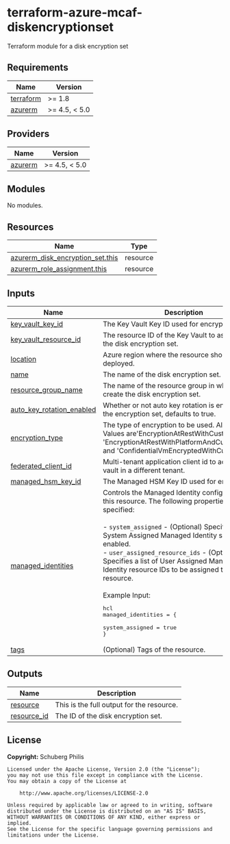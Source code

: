 # terraform-azure-mcaf-diskencryptionset
Terraform module for a disk encryption set

<!-- BEGIN_TF_DOCS -->
## Requirements

| Name | Version |
|------|---------|
| <a name="requirement_terraform"></a> [terraform](#requirement\_terraform) | >= 1.8 |
| <a name="requirement_azurerm"></a> [azurerm](#requirement\_azurerm) | >= 4.5, < 5.0 |

## Providers

| Name | Version |
|------|---------|
| <a name="provider_azurerm"></a> [azurerm](#provider\_azurerm) | >= 4.5, < 5.0 |

## Modules

No modules.

## Resources

| Name | Type |
|------|------|
| [azurerm_disk_encryption_set.this](https://registry.terraform.io/providers/hashicorp/azurerm/latest/docs/resources/disk_encryption_set) | resource |
| [azurerm_role_assignment.this](https://registry.terraform.io/providers/hashicorp/azurerm/latest/docs/resources/role_assignment) | resource |

## Inputs

| Name | Description | Type | Default | Required |
|------|-------------|------|---------|:--------:|
| <a name="input_key_vault_key_id"></a> [key\_vault\_key\_id](#input\_key\_vault\_key\_id) | The Key Vault Key ID used for encryption. | `string` | n/a | yes |
| <a name="input_key_vault_resource_id"></a> [key\_vault\_resource\_id](#input\_key\_vault\_resource\_id) | The resource ID of the Key Vault to associate with the disk encryption set. | `string` | n/a | yes |
| <a name="input_location"></a> [location](#input\_location) | Azure region where the resource should be deployed. | `string` | n/a | yes |
| <a name="input_name"></a> [name](#input\_name) | The name of the disk encryption set. | `string` | n/a | yes |
| <a name="input_resource_group_name"></a> [resource\_group\_name](#input\_resource\_group\_name) | The name of the resource group in which to create the disk encryption set. | `string` | n/a | yes |
| <a name="input_auto_key_rotation_enabled"></a> [auto\_key\_rotation\_enabled](#input\_auto\_key\_rotation\_enabled) | Whether or not auto key rotation is enabled for the encryption set, defaults to true. | `bool` | `true` | no |
| <a name="input_encryption_type"></a> [encryption\_type](#input\_encryption\_type) | The type of encryption to be used. Allowed Values are'EncryptionAtRestWithCustomerKey', 'EncryptionAtRestWithPlatformAndCustomerKeys' and 'ConfidentialVmEncryptedWithCustomerKey'. | `string` | `"EncryptionAtRestWithCustomerKey"` | no |
| <a name="input_federated_client_id"></a> [federated\_client\_id](#input\_federated\_client\_id) | Multi-tenant application client id to access key vault in a different tenant. | `string` | `null` | no |
| <a name="input_managed_hsm_key_id"></a> [managed\_hsm\_key\_id](#input\_managed\_hsm\_key\_id) | The Managed HSM Key ID used for encryption. | `string` | `null` | no |
| <a name="input_managed_identities"></a> [managed\_identities](#input\_managed\_identities) | Controls the Managed Identity configuration on this resource. The following properties can be specified:<br><br>- `system_assigned` - (Optional) Specifies if the System Assigned Managed Identity should be enabled.<br>- `user_assigned_resource_ids` - (Optional) Specifies a list of User Assigned Managed Identity resource IDs to be assigned to this resource.<br><br>Example Input:<pre>hcl<br>managed_identities = {<br>  system_assigned = true<br>}</pre> | <pre>object({<br>    system_assigned            = optional(bool, false)<br>    user_assigned_resource_ids = optional(set(string), [])<br>  })</pre> | `{}` | no |
| <a name="input_tags"></a> [tags](#input\_tags) | (Optional) Tags of the resource. | `map(string)` | `null` | no |

## Outputs

| Name | Description |
|------|-------------|
| <a name="output_resource"></a> [resource](#output\_resource) | This is the full output for the resource. |
| <a name="output_resource_id"></a> [resource\_id](#output\_resource\_id) | The ID of the disk encryption set. |
<!-- END_TF_DOCS -->

## License

**Copyright:** Schuberg Philis

```text
Licensed under the Apache License, Version 2.0 (the "License");
you may not use this file except in compliance with the License.
You may obtain a copy of the License at

    http://www.apache.org/licenses/LICENSE-2.0

Unless required by applicable law or agreed to in writing, software
distributed under the License is distributed on an "AS IS" BASIS,
WITHOUT WARRANTIES OR CONDITIONS OF ANY KIND, either express or implied.
See the License for the specific language governing permissions and
limitations under the License.
```